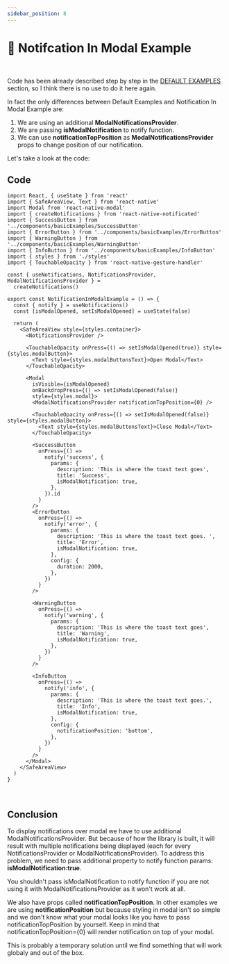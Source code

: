 ```yaml
---
sidebar_position: 8
---
```


# 🔔 Notifcation In Modal Example

<br/>

Code has been already described step by step in the [DEFAULT EXAMPLES](./default-examples.md) section, so I think there is no use to do it here again.

In fact the only differences between Default Examples and Notification In Modal Example are:

1. We are using an additional **ModalNotificationsProvider**.
2. We are passing **isModalNotification** to notify function.
3. We can use **notificationTopPosition** as **ModalNotificationsProvider** props to change position of our notification.

Let's take a look at the code:

## Code

```tsx
import React, { useState } from 'react'
import { SafeAreaView, Text } from 'react-native'
import Modal from 'react-native-modal'
import { createNotifications } from 'react-native-notificated'
import { SuccessButton } from '../components/basicExamples/SuccessButton'
import { ErrorButton } from '../components/basicExamples/ErrorButton'
import { WarningButton } from '../components/basicExamples/WarningButton'
import { InfoButton } from '../components/basicExamples/InfoButton'
import { styles } from './styles'
import { TouchableOpacity } from 'react-native-gesture-handler'

const { useNotifications, NotificationsProvider, ModalNotificationsProvider } =
  createNotifications()

export const NotificationInModalExample = () => {
  const { notify } = useNotifications()
  const [isModalOpened, setIsModalOpened] = useState(false)

  return (
    <SafeAreaView style={styles.container}>
      <NotificationsProvider />

      <TouchableOpacity onPress={() => setIsModalOpened(true)} style={styles.modalButton}>
        <Text style={styles.modalButtonsText}>Open Modal</Text>
      </TouchableOpacity>

      <Modal
        isVisible={isModalOpened}
        onBackdropPress={() => setIsModalOpened(false)}
        style={styles.modal}>
        <ModalNotificationsProvider notificationTopPosition={0} />

        <TouchableOpacity onPress={() => setIsModalOpened(false)} style={styles.modalButton}>
          <Text style={styles.modalButtonsText}>Close Modal</Text>
        </TouchableOpacity>

        <SuccessButton
          onPress={() =>
            notify('success', {
              params: {
                description: 'This is where the toast text goes',
                title: 'Success',
                isModalNotification: true,
              },
            }).id
          }
        />
        <ErrorButton
          onPress={() =>
            notify('error', {
              params: {
                description: 'This is where the toast text goes. ',
                title: 'Error',
                isModalNotification: true,
              },
              config: {
                duration: 2000,
              },
            })
          }
        />

        <WarningButton
          onPress={() =>
            notify('warning', {
              params: {
                description: 'This is where the toast text goes',
                title: 'Warning',
                isModalNotification: true,
              },
            })
          }
        />

        <InfoButton
          onPress={() =>
            notify('info', {
              params: {
                description: 'This is where the toast text goes.',
                title: 'Info',
                isModalNotification: true,
              },
              config: {
                notificationPosition: 'bottom',
              },
            })
          }
        />
      </Modal>
    </SafeAreaView>
  )
}
```

<br/>

## Conclusion

To display notifications over modal we have to use additional ModalNotificationsProvider. But because of how the library is built, it will result with multiple notifications being displayed (each for every NotificationsProvider or ModalNotificationsProvider). To address this problem, we need to pass additional property to notify function params: **isModalNotification:true**.

You shouldn't pass isModalNotification to notify function if you are not using it with ModalNotificationsProvider as it won't work at all.

We also have props called **notificationTopPosition**. In other examples we are using **notificationPosition** but because styling in modal isn't so simple and we don't know what your modal looks like you have to pass notificationTopPosition by yourself. Keep in mind that notificationTopPosition={0} will render notification on top of your modal.

This is probably a temporary solution until we find something that will work globaly and out of the box.
